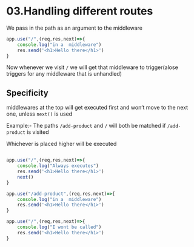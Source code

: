 # 03.Handling different routes

We pass in the path as an argument to the middleware

```jsx
app.use("/",(req,res,next)=>{
	console.log("in a  middleware")
	res.send('<h1>Hello there</h1>')
}
```

Now whenever we visit `/` we will get that middleware to trigger(alose triggers for any middleware that is unhandled)

## Specificity

middlewares at the top will get executed first and won’t move to the next one, unless `next()` is used 

Example:- The paths `/add-product` and `/` will both be matched if `/add-product`  is visited

Whichever is placed higher will be executed

```jsx

app.use("/",(req,res,next)=>{
	console.log("Always executes")
	res.send('<h1>Hello there</h1>')
	next()
}

app.use("/add-product",(req,res,next)=>{
	console.log("in a  middleware")
	res.send('<h1>Hello there</h1>')
}

app.use("/",(req,res,next)=>{
	console.log("I wont be called")
	res.send('<h1>Hello there</h1>')
}
```